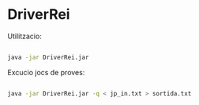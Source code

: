 # DriverRei

Utilitzacio:

```sh

java -jar DriverRei.jar

```

Excucio jocs de proves:

```sh

java -jar DriverRei.jar -q < jp_in.txt > sortida.txt

```
